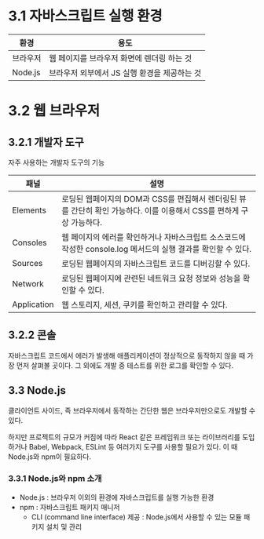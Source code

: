 # 3.1 자바스크립트 실행 환경

|환경|용도|
|---|---|
|브라우저|웹 페이지를 브라우저 화면에 렌더링 하는 것|
|Node.js|브라우저 외부에서 JS 실행 환경을 제공하는 것|

# 3.2 웹 브라우저

## 3.2.1 개발자 도구

자주 사용하는 개발자 도구의 기능

|패널|설명|
|---|---|
|Elements|로딩된 웹페이지의 DOM과 CSS를 편집해서 렌더링된 뷰를 간단히 확인 가능하다. 이를 이용해서 CSS를 편하게 구상 가능하다.|
|Consoles|웹 페이지의 에러를 확인하거나 자바스크립트 소스코드에 작성한 console.log 메서드의 실행 결과를 확인할 수 있다.|
|Sources|로딩된 웹페이지의 자바스크립트 코드를 디버깅할 수 있다.|
|Network|로딩된 웹페이지에 관련된 네트워크 요청 정보와 성능을 확인할 수 있다.|
|Application|웹 스토리지, 세션, 쿠키를 확인하고 관리할 수 있다.|

## 3.2.2 콘솔

자바스크립트 코드에서 에러가 발생해 애플리케이션이 정상적으로 동작하지 않을 때 가장 먼저 살펴볼 곳이다. 그 외에도 개발 중 테스트를 위한 로그를 확인할 수 있다.

## 3.3 Node.js

클라이언트 사이드, 즉 브라우저에서 동작하는 간단한 웹은 브라우저만으로도 개발할 수 있다.

하지만 프로젝트의 규모가 커짐에 따라 React 같은 프레임워크 또는 라이브러리를 도입하거나 Babel, Webpack, ESLint 등 여러가지 도구를 사용할 필요가 있다. 이 때 Node.js와 npm이 필요하다.

### 3.3.1 Node.js와 npm 소개

- Node.js : 브라우저 이외의 환경에 자바스크립트를 실행 가능한 환경
- npm : 자바스크립트 패키지 매니저
    - CLI (command line interface) 제공 : Node.js에서 사용할 수 있는 모듈 패키지 설치 및 관리